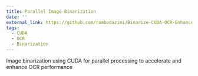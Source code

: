 ```yaml
---
title: Parallel Image Binarization
date: ''
external_link: https://github.com/rambodazimi/Binarize-CUDA-OCR-Enhancement
tags:
  - CUDA
  - OCR
  - Binarization
---
```


Image binarization using CUDA for parallel processing to accelerate and enhance OCR performance

<!--more-->
